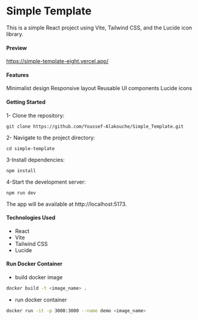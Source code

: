 # Simple Template

This is a simple React project using Vite, Tailwind CSS, and the Lucide icon library.

#### Preview
https://simple-template-eight.vercel.app/

#### Features
Minimalist design
Responsive layout
Reusable UI components
Lucide icons

#### Getting Started

1- Clone the repository:
```git
git clone https://github.com/Youssef-Alakouche/Simple_Template.git
```


2- Navigate to the project directory:
```git
cd simple-template
```

3-Install dependencies:
```git
npm install
```

4-Start the development server:
```git
npm run dev
```
The app will be available at http://localhost:5173.

#### Technologies Used

- React
- Vite
- Tailwind CSS
- Lucide


#### Run Docker Container

- build docker image
```bash
docker build -t <image_name> .
```

- run docker container
```bash
docker run -it -p 3000:3000 --name demo <image_name>
```